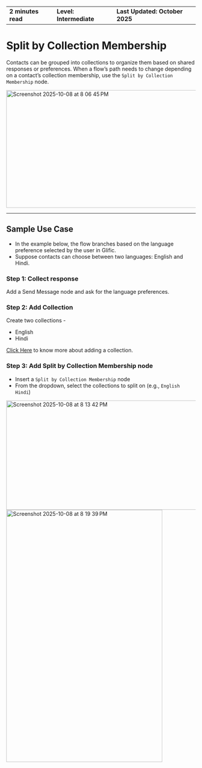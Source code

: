 
<h3>
  <table>
    <tr>
      <td><b>2 minutes read</b></td>
      <td style={{ paddingLeft: 40 }}><b> Level: Intermediate</b></td>
      <td style={{ paddingLeft: 40 }}><b>Last Updated: October 2025</b></td>
    </tr>
  </table>
</h3>


# Split by Collection Membership

Contacts can be grouped into collections to organize them based on shared responses or preferences. When a flow’s path needs to change depending on a contact’s collection membership, use the `Split by Collection Membership` node.

<img width="525" height="312" alt="Screenshot 2025-10-08 at 8 06 45 PM" src="https://github.com/user-attachments/assets/fbee4654-6849-4069-84d2-6f46908a9a2e" />

---

## Sample Use Case
- In the example below, the flow branches based on the language preference selected by the user in Glific.
- Suppose contacts can choose between two languages: English and Hindi.

### Step 1: Collect response
Add a Send Message node and ask for the language preferences.

### Step 2: Add Collection
Create two collections - 
-  English
-  Hindi

[Click Here](https://glific.github.io/docs/docs/Product%20Features/Others/Collections/) to know more about adding a collection.


### Step 3: Add Split by Collection Membership node
- Insert a `Split by Collection Membership` node
- From the dropdown, select the collections to split on (e.g., `English` `Hindi`)

<img width="529" height="290" alt="Screenshot 2025-10-08 at 8 13 42 PM" src="https://github.com/user-attachments/assets/c053d3d1-7a5b-4246-8c5b-11a9a4aca7e7" />

<br/>


<img width="415" height="669" alt="Screenshot 2025-10-08 at 8 19 39 PM" src="https://github.com/user-attachments/assets/d35a29b1-2101-4969-a048-a28167d12e0e" />

